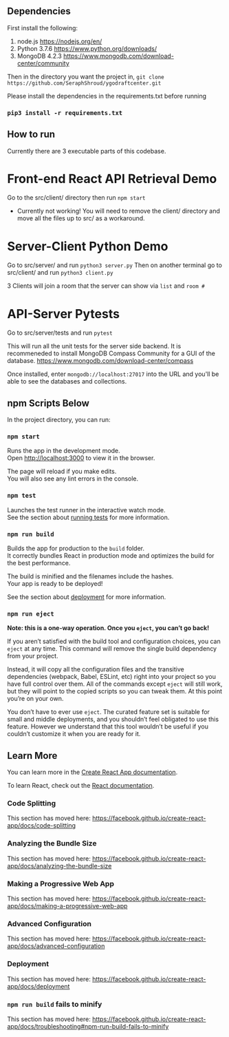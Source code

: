 ## Dependencies
First install the following:
1) node.js        https://nodejs.org/en/
2) Python 3.7.6   https://www.python.org/downloads/
3) MongoDB 4.2.3  https://www.mongodb.com/download-center/community

Then in the directory you want the project in, `git clone https://github.com/SeraphShroud/ygodraftcenter.git`

Please install the dependencies in the requirements.txt before running
### `pip3 install -r requirements.txt`


## How to run

Currently there are 3 executable parts of this codebase.

# Front-end React API Retrieval Demo

Go to the src/client/ directory then run `npm start`
* Currently not working! You will need to remove the client/ directory and move all the files up to src/ as a workaround.

# Server-Client Python Demo

Go to src/server/ and run `python3 server.py`
Then on another terminal go to src/client/ and run `python3 client.py`

3 Clients will join a room that the server can show via `list` and `room #`

# API-Server Pytests

Go to src/server/tests and run `pytest`

This will run all the unit tests for the server side backend. It is recommeneded to install MongoDB Compass Community for a GUI of the database.
https://www.mongodb.com/download-center/compass

Once installed, enter `mongodb://localhost:27017` into the URL and you'll be able to see the databases and collections.


## npm Scripts Below

In the project directory, you can run:

### `npm start`

Runs the app in the development mode.<br />
Open [http://localhost:3000](http://localhost:3000) to view it in the browser.

The page will reload if you make edits.<br />
You will also see any lint errors in the console.

### `npm test`

Launches the test runner in the interactive watch mode.<br />
See the section about [running tests](https://facebook.github.io/create-react-app/docs/running-tests) for more information.

### `npm run build`

Builds the app for production to the `build` folder.<br />
It correctly bundles React in production mode and optimizes the build for the best performance.

The build is minified and the filenames include the hashes.<br />
Your app is ready to be deployed!

See the section about [deployment](https://facebook.github.io/create-react-app/docs/deployment) for more information.

### `npm run eject`

**Note: this is a one-way operation. Once you `eject`, you can’t go back!**

If you aren’t satisfied with the build tool and configuration choices, you can `eject` at any time. This command will remove the single build dependency from your project.

Instead, it will copy all the configuration files and the transitive dependencies (webpack, Babel, ESLint, etc) right into your project so you have full control over them. All of the commands except `eject` will still work, but they will point to the copied scripts so you can tweak them. At this point you’re on your own.

You don’t have to ever use `eject`. The curated feature set is suitable for small and middle deployments, and you shouldn’t feel obligated to use this feature. However we understand that this tool wouldn’t be useful if you couldn’t customize it when you are ready for it.

## Learn More

You can learn more in the [Create React App documentation](https://facebook.github.io/create-react-app/docs/getting-started).

To learn React, check out the [React documentation](https://reactjs.org/).

### Code Splitting

This section has moved here: https://facebook.github.io/create-react-app/docs/code-splitting

### Analyzing the Bundle Size

This section has moved here: https://facebook.github.io/create-react-app/docs/analyzing-the-bundle-size

### Making a Progressive Web App

This section has moved here: https://facebook.github.io/create-react-app/docs/making-a-progressive-web-app

### Advanced Configuration

This section has moved here: https://facebook.github.io/create-react-app/docs/advanced-configuration

### Deployment

This section has moved here: https://facebook.github.io/create-react-app/docs/deployment

### `npm run build` fails to minify

This section has moved here: https://facebook.github.io/create-react-app/docs/troubleshooting#npm-run-build-fails-to-minify
